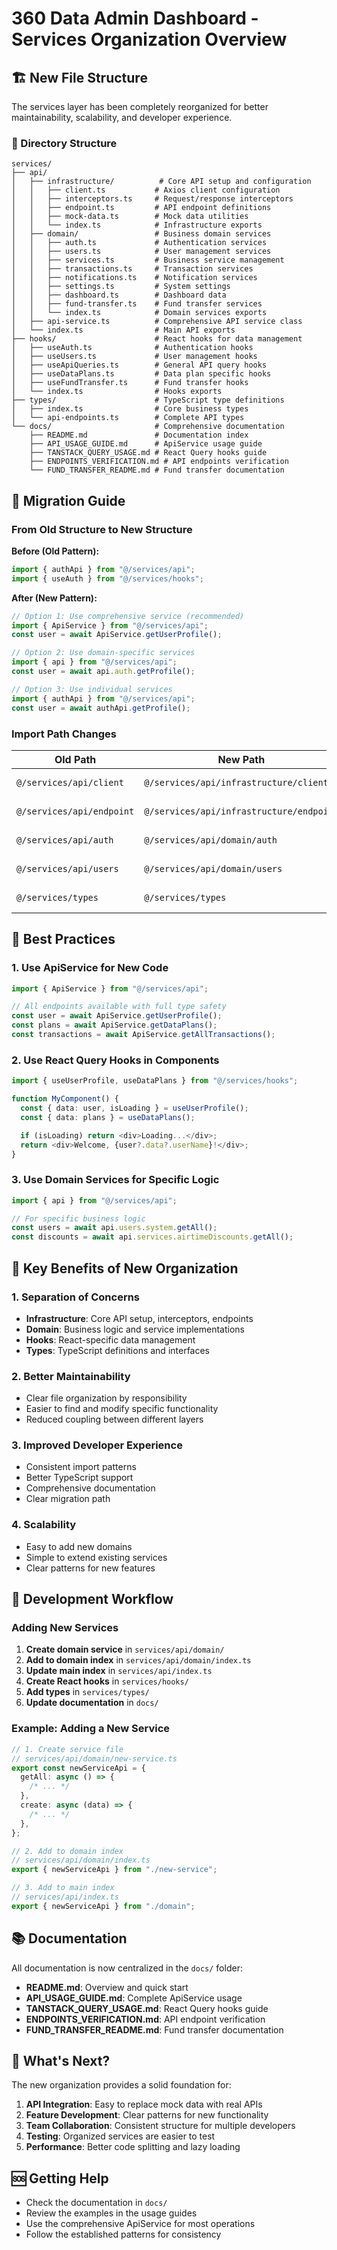# 360 Data Admin Dashboard - Services Organization Overview

## 🏗️ New File Structure

The services layer has been completely reorganized for better maintainability, scalability, and developer experience.

### 📁 Directory Structure

```
services/
├── api/
│   ├── infrastructure/          # Core API setup and configuration
│   │   ├── client.ts           # Axios client configuration
│   │   ├── interceptors.ts     # Request/response interceptors
│   │   ├── endpoint.ts         # API endpoint definitions
│   │   ├── mock-data.ts        # Mock data utilities
│   │   └── index.ts            # Infrastructure exports
│   ├── domain/                 # Business domain services
│   │   ├── auth.ts             # Authentication services
│   │   ├── users.ts            # User management services
│   │   ├── services.ts         # Business service management
│   │   ├── transactions.ts     # Transaction services
│   │   ├── notifications.ts    # Notification services
│   │   ├── settings.ts         # System settings
│   │   ├── dashboard.ts        # Dashboard data
│   │   ├── fund-transfer.ts    # Fund transfer services
│   │   └── index.ts            # Domain services exports
│   ├── api-service.ts          # Comprehensive API service class
│   └── index.ts                # Main API exports
├── hooks/                      # React hooks for data management
│   ├── useAuth.ts              # Authentication hooks
│   ├── useUsers.ts             # User management hooks
│   ├── useApiQueries.ts        # General API query hooks
│   ├── useDataPlans.ts         # Data plan specific hooks
│   ├── useFundTransfer.ts      # Fund transfer hooks
│   └── index.ts                # Hooks exports
├── types/                      # TypeScript type definitions
│   ├── index.ts                # Core business types
│   └── api-endpoints.ts        # Complete API types
└── docs/                       # Comprehensive documentation
    ├── README.md               # Documentation index
    ├── API_USAGE_GUIDE.md      # ApiService usage guide
    ├── TANSTACK_QUERY_USAGE.md # React Query hooks guide
    ├── ENDPOINTS_VERIFICATION.md # API endpoints verification
    └── FUND_TRANSFER_README.md # Fund transfer documentation
```

## 🔄 Migration Guide

### From Old Structure to New Structure

**Before (Old Pattern):**

```typescript
import { authApi } from "@/services/api";
import { useAuth } from "@/services/hooks";
```

**After (New Pattern):**

```typescript
// Option 1: Use comprehensive service (recommended)
import { ApiService } from "@/services/api";
const user = await ApiService.getUserProfile();

// Option 2: Use domain-specific services
import { api } from "@/services/api";
const user = await api.auth.getProfile();

// Option 3: Use individual services
import { authApi } from "@/services/api";
const user = await authApi.getProfile();
```

### Import Path Changes

| Old Path                  | New Path                                 | Purpose          |
| ------------------------- | ---------------------------------------- | ---------------- |
| `@/services/api/client`   | `@/services/api/infrastructure/client`   | Core API client  |
| `@/services/api/endpoint` | `@/services/api/infrastructure/endpoint` | API endpoints    |
| `@/services/api/auth`     | `@/services/api/domain/auth`             | Auth services    |
| `@/services/api/users`    | `@/services/api/domain/users`            | User services    |
| `@/services/types`        | `@/services/types`                       | Type definitions |

## 🎯 Best Practices

### 1. **Use ApiService for New Code**

```typescript
import { ApiService } from "@/services/api";

// All endpoints available with full type safety
const user = await ApiService.getUserProfile();
const plans = await ApiService.getDataPlans();
const transactions = await ApiService.getAllTransactions();
```

### 2. **Use React Query Hooks in Components**

```typescript
import { useUserProfile, useDataPlans } from "@/services/hooks";

function MyComponent() {
  const { data: user, isLoading } = useUserProfile();
  const { data: plans } = useDataPlans();

  if (isLoading) return <div>Loading...</div>;
  return <div>Welcome, {user?.data?.userName}!</div>;
}
```

### 3. **Use Domain Services for Specific Logic**

```typescript
import { api } from "@/services/api";

// For specific business logic
const users = await api.users.system.getAll();
const discounts = await api.services.airtimeDiscounts.getAll();
```

## 🚀 Key Benefits of New Organization

### 1. **Separation of Concerns**

- **Infrastructure**: Core API setup, interceptors, endpoints
- **Domain**: Business logic and service implementations
- **Hooks**: React-specific data management
- **Types**: TypeScript definitions and interfaces

### 2. **Better Maintainability**

- Clear file organization by responsibility
- Easier to find and modify specific functionality
- Reduced coupling between different layers

### 3. **Improved Developer Experience**

- Consistent import patterns
- Better TypeScript support
- Comprehensive documentation
- Clear migration path

### 4. **Scalability**

- Easy to add new domains
- Simple to extend existing services
- Clear patterns for new features

## 🔧 Development Workflow

### Adding New Services

1. **Create domain service** in `services/api/domain/`
2. **Add to domain index** in `services/api/domain/index.ts`
3. **Update main index** in `services/api/index.ts`
4. **Create React hooks** in `services/hooks/`
5. **Add types** in `services/types/`
6. **Update documentation** in `docs/`

### Example: Adding a New Service

```typescript
// 1. Create service file
// services/api/domain/new-service.ts
export const newServiceApi = {
  getAll: async () => {
    /* ... */
  },
  create: async (data) => {
    /* ... */
  },
};

// 2. Add to domain index
// services/api/domain/index.ts
export { newServiceApi } from "./new-service";

// 3. Add to main index
// services/api/index.ts
export { newServiceApi } from "./domain";
```

## 📚 Documentation

All documentation is now centralized in the `docs/` folder:

- **README.md**: Overview and quick start
- **API_USAGE_GUIDE.md**: Complete ApiService usage
- **TANSTACK_QUERY_USAGE.md**: React Query hooks guide
- **ENDPOINTS_VERIFICATION.md**: API endpoint verification
- **FUND_TRANSFER_README.md**: Fund transfer documentation

## 🎉 What's Next?

The new organization provides a solid foundation for:

1. **API Integration**: Easy to replace mock data with real APIs
2. **Feature Development**: Clear patterns for new functionality
3. **Team Collaboration**: Consistent structure for multiple developers
4. **Testing**: Organized services are easier to test
5. **Performance**: Better code splitting and lazy loading

## 🆘 Getting Help

- Check the documentation in `docs/`
- Review the examples in the usage guides
- Use the comprehensive ApiService for most operations
- Follow the established patterns for consistency
